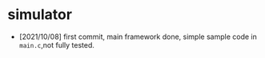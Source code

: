 # simulator

- [2021/10/08] first commit, main framework done, simple sample code in `main.c`,not fully tested.